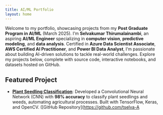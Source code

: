 ```yaml
---
title: AI/ML Portfolio
layout: home
---
```


Welcome to my portfolio, showcasing projects from my **Post Graduate Program in AI/ML** (March 2025). I’m **Selvakumar Thirumalainambi**, an aspiring **AI/ML Engineer** specializing in **computer vision**, **predictive modeling**, and **data analysis**. Certified in **Azure Data Scientist Associate**, **AWS Certified AI Practitioner**, and **Power BI Data Analyst**, I’m passionate about building AI-driven solutions to tackle real-world challenges. Explore my projects below, complete with source code, interactive notebooks, and datasets hosted on GitHub.

## Featured Project

- **[Plant Seedling Classification](/projects/plant-seedling-classification)**: Developed a Convolutional Neural Network (CNN) with **98% accuracy** to classify plant seedlings and weeds, automating agricultural processes. Built with TensorFlow, Keras, and OpenCV. ([GitHub Repository](https://github.com/tselva-A
